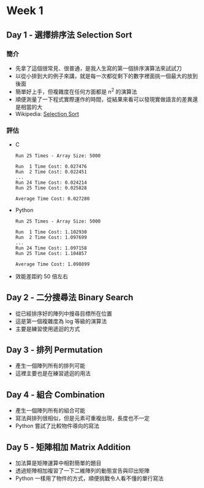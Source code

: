 # Week 1

## Day 1 - 選擇排序法 Selection Sort
### 簡介
+ 先拿了這個很常見、很普通，是我人生寫的第一個排序演算法來試試刀
+ 以從小排到大的例子來講，就是每一次都從剩下的數字裡面挑一個最大的放到後面
+ 簡單好上手，但複雜度在任何方面都是 n<sup>2</sup> 的演算法
+ 順便測量了一下程式實際運作的時間，從結果來看可以發現實做語言的差異還是相當的大
+ Wikipedia: [Selection Sort](https://en.wikipedia.org/wiki/Selection_sort)

### 評估
+ C
  ```
  Run 25 Times - Array Size: 5000

  Run  1 Time Cost: 0.027476
  Run  2 Time Cost: 0.022451
  ...
  Run 24 Time Cost: 0.024214
  Run 25 Time Cost: 0.025828

  Average Time Cost: 0.027280
  ```
+ Python
  ```
  Run 25 Times - Array Size: 5000

  Run  1 Time Cost: 1.102930
  Run  2 Time Cost: 1.097699
  ...
  Run 24 Time Cost: 1.097158
  Run 25 Time Cost: 1.104857

  Average Time Cost: 1.098899
  ```
+ 效能差距約 50 倍左右

## Day 2 - 二分搜尋法 Binary Search
+ 從已經排序好的陣列中搜尋目標所在位置
+ 這是第一個複雜度為 log 等級的演算法
+ 主要是練習使用遞迴的方式

## Day 3 - 排列 Permutation
+ 產生一個陣列所有的排列可能
+ 這裡主要也是在練習遞迴的用法

## Day 4 - 組合 Combination
+ 產生一個陣列所有的組合可能
+ 寫法與排列很相似，但是元素可重複出現，長度也不一定
+ Python 嘗試了比較物件導向的寫法

## Day 5 - 矩陣相加 Matrix Addition
+ 加法算是矩陣運算中相對簡單的題目
+ 透過矩陣相加複習了一下二維陣列的動態宣告與印出矩陣
+ Python 一樣用了物件的方式，順便挑戰令人看不懂的單行寫法